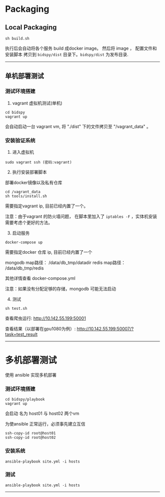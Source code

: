 # Packaging

## Local Packaging

```
sh build.sh
```

执行后会自动将各个服务 build 成docker image。 然后将 image ， 配置文件和安装脚本 拷贝到 `bidspy/dist` 目录下。`bidspy/dist` 为发布目录.

---

## 单机部署测试


### 测试环境搭建


1. vagrant 虚拟机测试\(单机\)

```
cd bidspy
vagrant up
```

会自动启动一台 vagrant vm, 将 "./dist" 下的文件拷贝至 "/vagrant_data" 。


### 安装验证系统

1. 进入虚拟机

```
sudo vagrant ssh (密码:vagrant)
```

2. 执行安装部署脚本

部署docker镜像以及私有仓库

```
cd /vagrant_data
sh tools/install.sh
```

需要指定vagrant ip, 目前已经内置了一个。

注意：由于vagrant 的防火墙问题， 在脚本里加入了 `iptables -F` ，实体机安装需要考虑个更好的方法。

3. 启动服务

```
docker-compose up
```

需要指定docker 仓库 ip, 目前已经内置了一个

mongodb map路径： /data/db_tmp/datadir
redis map路径： /data/db_tmp/redis

其他详情查看 docker-compose.yml

注意：如果没有分配足够的存储，mongodb 可能无法启动


4. 测试

```
sh test.sh
```

查看爬虫运行:
http://10.142.55.199:50001

查看结果（以部署在gpu1080为例）:
http://10.142.55.199:50007/?task=test_result

-------------

# 多机部署测试

使用 ansible 实现多机部署

### 测试环境搭建

```
cd bidspy/playbook
vagrant up
```

会启动 名为 host01 与 host02 两个vm

为使ansible 正常运行，必须事先建立互信

```
ssh-copy-id root@host01
ssh-copy-id root@host02
```

### 安装系统

```
ansible-playbook site.yml -i hosts
```

### 测试

```
ansible-playbook site.yml -i hosts
```



---
